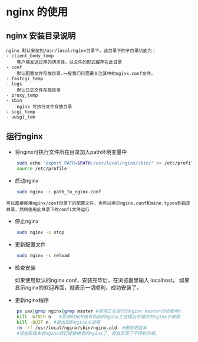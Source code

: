 # nginx 的使用

## nginx 安装目录说明
	nginx 默认安装到/usr/local/nginx目录下，此目录下的子目录功能为：
	- client_body_temp
		客户端发送过来的请求体，以文件的形式缓存在此目录
	- conf
		默认配置文件存放目录.一般我们只需要关注其中的nginx.conf文件。
	- fastcgi_temp
	- logs
		默认日志文件存放目录
	- proxy_temp
	- sbin
		nginx 可执行文件存放目录
	- scgi_temp
	- uwsgi_tem
	
	
## 运行nginx
- 将nginx可执行文件所在目录加入path环境变量中
```bash
	sudo echo "export PATH=$PATH:/usr/local/nginx/sbin/" >> /etc/profile
	source /etc/profile
```
- 启动nginx
```bash
	sudo nginx -c path_to_nginx.conf
```
	可以直接使用nginx/conf目录下的配置文件，也可以拷贝nginx.conf和mine.types到指定目录，然后使用此目录下的confi文件运行
- 停止nginx
```bash
	sudo nginx -s stop
```
- 更新配置文件
```bash
	sudo nginx -s reload
```	
- 检查安装
	
	如果使用默认的nginx.conf，安装完毕后，在浏览器里输入 localhost， 如果显示nginx的欢迎界面，就表示一切顺利，成功安装了。
	
- 更新nginx程序
```bash
	ps uax|grep nginx|grep master #获得正在运行的nginx master的进程号n
	kill -WINCH n   #发送WINCH信号到旧的nginx主进程以杀掉旧的nginx子进程
	kill -QUIT n  #退出旧的nginx主进程 
	rm -rf /usr/local/nginx/sbin/nginx.old  #删除老版本
	#现在新版本的nginx就已经替换老的nginx了，而且实现了不停机升级。
```	
